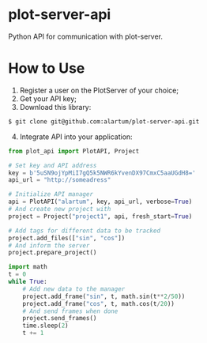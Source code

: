 # plot-server-api
Python API for communication with plot-server.

# How to Use

1. Register a user on the PlotServer of your choice;
2. Get your API key;
3. Download this library:
  ```bash
  $ git clone git@github.com:alartum/plot-server-api.git
  ```
4. Integrate API into your application:
```python
from plot_api import PlotAPI, Project

# Set key and API address
key = b'5uSN9ojYpMiI7gQ5k5NWR6kYvenDX97CmxC5aaUGdH8='
api_url = "http://someadress"

# Initialize API manager
api = PlotAPI("alartum", key, api_url, verbose=True)
# And create new project with
project = Project("project1", api, fresh_start=True)

# Add tags for different data to be tracked 
project.add_files(["sin", "cos"])
# And inform the server 
project.prepare_project()

import math
t = 0
while True:
    # Add new data to the manager 
    project.add_frame("sin", t, math.sin(t**2/50))
    project.add_frame("cos", t, math.cos(t/20))
    # And send frames when done
    project.send_frames()
    time.sleep(2)
    t += 1
```

